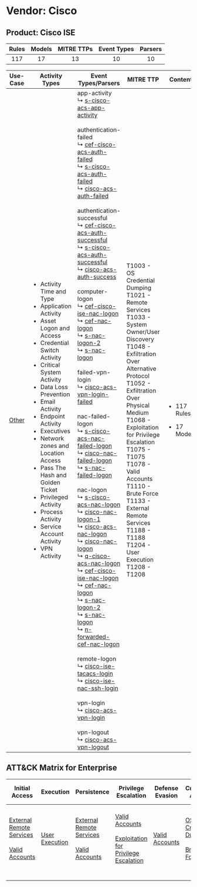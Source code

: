 Vendor: Cisco
=============
Product: Cisco ISE
------------------
| Rules | Models | MITRE TTPs | Event Types | Parsers |
|:-----:|:------:|:----------:|:-----------:|:-------:|
|  117  |   17   |     13     |     10      |   10    |

|               Use-Case                | Activity Types                                                                                                                                                                                                                                                                                                                                                                                                                                                          | Event Types/Parsers                                                                                                                                                                                                                                                                                                                                                                                                                                                                                                                                                                                                                                                                                                                                                                                                                                                                                                                                                                                                                                                                                                                                                                                                                                                                                                                                                                                                                                                                                                                                                                                                                                                                                                                                                                                                                                                                                                                                                                                                                                                                                                                                                                                                                                                                                                                                                                                                                                                                                                                                                                                                                     | MITRE TTP                                                                                                                                                                                                                                                                                                                                                                                                             | Content                                                |
|:-------------------------------------:| ----------------------------------------------------------------------------------------------------------------------------------------------------------------------------------------------------------------------------------------------------------------------------------------------------------------------------------------------------------------------------------------------------------------------------------------------------------------------- | --------------------------------------------------------------------------------------------------------------------------------------------------------------------------------------------------------------------------------------------------------------------------------------------------------------------------------------------------------------------------------------------------------------------------------------------------------------------------------------------------------------------------------------------------------------------------------------------------------------------------------------------------------------------------------------------------------------------------------------------------------------------------------------------------------------------------------------------------------------------------------------------------------------------------------------------------------------------------------------------------------------------------------------------------------------------------------------------------------------------------------------------------------------------------------------------------------------------------------------------------------------------------------------------------------------------------------------------------------------------------------------------------------------------------------------------------------------------------------------------------------------------------------------------------------------------------------------------------------------------------------------------------------------------------------------------------------------------------------------------------------------------------------------------------------------------------------------------------------------------------------------------------------------------------------------------------------------------------------------------------------------------------------------------------------------------------------------------------------------------------------------------------------------------------------------------------------------------------------------------------------------------------------------------------------------------------------------------------------------------------------------------------------------------------------------------------------------------------------------------------------------------------------------------------------------------------------------------------------------------------------------- | --------------------------------------------------------------------------------------------------------------------------------------------------------------------------------------------------------------------------------------------------------------------------------------------------------------------------------------------------------------------------------------------------------------------- | ------------------------------------------------------ |
| [Other](../UseCases/usecase_other.md) | <ul><li>Activity Time  and Type</li><li>Application Activity</li><li>Asset Logon and Access</li><li>Credential Switch Activity</li><li>Critical System Activity</li><li>Data Loss Prevention</li><li>Email Activity</li><li>Endpoint Activity</li><li>Executives</li><li>Network zones and Location Access</li><li>Pass The Hash and Golden Ticket</li><li>Privileged Activity</li><li>Process Activity</li><li>Service Account Activity</li><li>VPN Activity</li></ul> |  app-activity<br> ↳ [s-cisco-acs-app-activity](../Parsers/parserContent_s-cisco-acs-app-activity.md)<br><br> authentication-failed<br> ↳ [cef-cisco-acs-auth-failed](../Parsers/parserContent_cef-cisco-acs-auth-failed.md)<br> ↳ [s-cisco-acs-auth-failed](../Parsers/parserContent_s-cisco-acs-auth-failed.md)<br> ↳ [cisco-acs-auth-failed](../Parsers/parserContent_cisco-acs-auth-failed.md)<br><br> authentication-successful<br> ↳ [cef-cisco-acs-auth-successful](../Parsers/parserContent_cef-cisco-acs-auth-successful.md)<br> ↳ [s-cisco-acs-auth-successful](../Parsers/parserContent_s-cisco-acs-auth-successful.md)<br> ↳ [cisco-acs-auth-success](../Parsers/parserContent_cisco-acs-auth-success.md)<br><br> computer-logon<br> ↳ [cef-cisco-ise-nac-logon](../Parsers/parserContent_cef-cisco-ise-nac-logon.md)<br> ↳ [cef-nac-logon](../Parsers/parserContent_cef-nac-logon.md)<br> ↳ [s-nac-logon-2](../Parsers/parserContent_s-nac-logon-2.md)<br> ↳ [s-nac-logon](../Parsers/parserContent_s-nac-logon.md)<br><br> failed-vpn-login<br> ↳ [cisco-acs-vpn-login-failed](../Parsers/parserContent_cisco-acs-vpn-login-failed.md)<br><br> nac-failed-logon<br> ↳ [s-cisco-acs-nac-failed-logon](../Parsers/parserContent_s-cisco-acs-nac-failed-logon.md)<br> ↳ [cisco-nac-failed-logon](../Parsers/parserContent_cisco-nac-failed-logon.md)<br> ↳ [s-nac-failed-logon](../Parsers/parserContent_s-nac-failed-logon.md)<br><br> nac-logon<br> ↳ [s-cisco-acs-nac-logon](../Parsers/parserContent_s-cisco-acs-nac-logon.md)<br> ↳ [cisco-nac-logon-1](../Parsers/parserContent_cisco-nac-logon-1.md)<br> ↳ [cisco-acs-nac-logon](../Parsers/parserContent_cisco-acs-nac-logon.md)<br> ↳ [cisco-nac-logon](../Parsers/parserContent_cisco-nac-logon.md)<br> ↳ [q-cisco-acs-nac-logon](../Parsers/parserContent_q-cisco-acs-nac-logon.md)<br> ↳ [cef-cisco-ise-nac-logon](../Parsers/parserContent_cef-cisco-ise-nac-logon.md)<br> ↳ [cef-nac-logon](../Parsers/parserContent_cef-nac-logon.md)<br> ↳ [s-nac-logon-2](../Parsers/parserContent_s-nac-logon-2.md)<br> ↳ [s-nac-logon](../Parsers/parserContent_s-nac-logon.md)<br> ↳ [n-forwarded-cef-nac-logon](../Parsers/parserContent_n-forwarded-cef-nac-logon.md)<br><br> remote-logon<br> ↳ [cisco-ise-tacacs-login](../Parsers/parserContent_cisco-ise-tacacs-login.md)<br> ↳ [cisco-ise-nac-ssh-login](../Parsers/parserContent_cisco-ise-nac-ssh-login.md)<br><br> vpn-login<br> ↳ [cisco-acs-vpn-login](../Parsers/parserContent_cisco-acs-vpn-login.md)<br><br> vpn-logout<br> ↳ [cisco-acs-vpn-logout](../Parsers/parserContent_cisco-acs-vpn-logout.md)<br> | T1003 - OS Credential Dumping<br>T1021 - Remote Services<br>T1033 - System Owner/User Discovery<br>T1048 - Exfiltration Over Alternative Protocol<br>T1052 - Exfiltration Over Physical Medium<br>T1068 - Exploitation for Privilege Escalation<br>T1075 - T1075<br>T1078 - Valid Accounts<br>T1110 - Brute Force<br>T1133 - External Remote Services<br>T1188 - T1188<br>T1204 - User Execution<br>T1208 - T1208<br> | <ul><li>117 Rules</li></ul><ul><li>17 Models</li></ul> |

ATT&CK Matrix for Enterprise
----------------------------
| Initial Access                                                                                                                                   | Execution                                                           | Persistence                                                                                                                                      | Privilege Escalation                                                                                                                                          | Defense Evasion                                                     | Credential Access                                                                                                                          | Discovery                                                                        | Lateral Movement                                                     | Collection | Command and Control | Exfiltration                                                                                                                                                                      | Impact |
| ------------------------------------------------------------------------------------------------------------------------------------------------ | ------------------------------------------------------------------- | ------------------------------------------------------------------------------------------------------------------------------------------------ | ------------------------------------------------------------------------------------------------------------------------------------------------------------- | ------------------------------------------------------------------- | ------------------------------------------------------------------------------------------------------------------------------------------ | -------------------------------------------------------------------------------- | -------------------------------------------------------------------- | ---------- | ------------------- | --------------------------------------------------------------------------------------------------------------------------------------------------------------------------------- | ------ |
| [External Remote Services](https://attack.mitre.org/techniques/T1133)<br><br>[Valid Accounts](https://attack.mitre.org/techniques/T1078)<br><br> | [User Execution](https://attack.mitre.org/techniques/T1204)<br><br> | [External Remote Services](https://attack.mitre.org/techniques/T1133)<br><br>[Valid Accounts](https://attack.mitre.org/techniques/T1078)<br><br> | [Valid Accounts](https://attack.mitre.org/techniques/T1078)<br><br>[Exploitation for Privilege Escalation](https://attack.mitre.org/techniques/T1068)<br><br> | [Valid Accounts](https://attack.mitre.org/techniques/T1078)<br><br> | [OS Credential Dumping](https://attack.mitre.org/techniques/T1003)<br><br>[Brute Force](https://attack.mitre.org/techniques/T1110)<br><br> | [System Owner/User Discovery](https://attack.mitre.org/techniques/T1033)<br><br> | [Remote Services](https://attack.mitre.org/techniques/T1021)<br><br> |            |                     | [Exfiltration Over Alternative Protocol](https://attack.mitre.org/techniques/T1048)<br><br>[Exfiltration Over Physical Medium](https://attack.mitre.org/techniques/T1052)<br><br> |        |